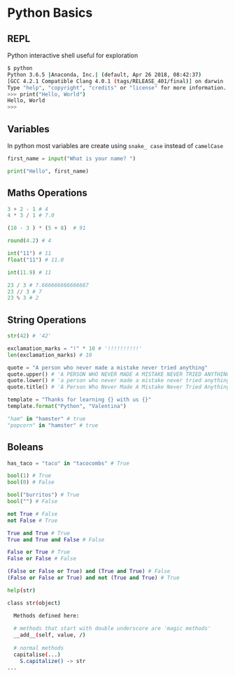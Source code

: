 # Python Basics


## REPL
Python  interactive shell useful for exploration
```sh
$ python
Python 3.6.5 |Anaconda, Inc.| (default, Apr 26 2018, 08:42:37) 
[GCC 4.2.1 Compatible Clang 4.0.1 (tags/RELEASE_401/final)] on darwin
Type "help", "copyright", "credits" or "license" for more information.
>>> print("Hello, World")
Hello, World
>>> 
```

## Variables
In python most variables are create using `snake_ case` instead of `camelCase` 

```python
first_name = input("What is your name? ")

print("Hello", first_name)
```

## Maths Operations

```python
3 + 2 - 1 # 4
4 * 3 / 1 # 7.0

(10 - 3 ) * (5 + 8)  # 91

round(4.2) # 4

int("11") # 11
float("11") # 11.0

int(11.9) # 11

23 / 3 # 7.666666666666667
23 // 3 # 7
23 % 3 # 2
```

## String Operations

```python
str(42) # '42'

exclamation_marks = "!" * 10 # '!!!!!!!!!!'
len(exclamation_marks) # 10

quote = "A person who never made a mistake never tried anything"
quote.upper() # 'A PERSON WHO NEVER MADE A MISTAKE NEVER TRIED ANYTHING'
quote.lower() # 'a person who never made a mistake never tried anything'
quote.title() # 'A Person Who Never Made A Mistake Never Tried Anything'

template = "Thanks for learning {} with us {}"
template.format("Python", "Valentina")

"ham" in "hamster" # true
"popcorn" in "hamster" # true
```

## Boleans

```python
has_taco = "taco" in "tacocombs" # True

bool(1) # True
bool(0) # False

bool("burritos") # True
bool("") # False

not True # False
not False # True

True and True # True
True and True and False # False

False or True # True
False or False # False

(False or False or True) and (True and True) # False
(False or False or True) and not (True and True) # True
```












```sh
help(str)

class str(object)

  Methods defined here:
  
  # methods that start with double underscore are 'magic methods'
  __add__(self, value, /) 
  
  # normal methods
  capitalise(...)
    S.capitalize() -> str
...